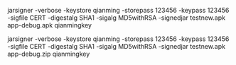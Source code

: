 jarsigner -verbose -keystore qianming -storepass 123456 -keypass 123456 -sigfile CERT -digestalg SHA1 -sigalg MD5withRSA -signedjar testnew.apk  app-debug.apk  qianmingkey



jarsigner -verbose -keystore qianming -storepass 123456 -keypass 123456 -sigfile CERT -digestalg SHA1 -sigalg MD5withRSA -signedjar testnew.apk  app-debug.zip  qianmingkey
